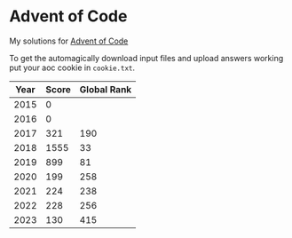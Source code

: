 # Advent of Code
My solutions for [Advent of Code](https://adventofcode.com/)

To get the automagically download input files and upload answers working put your aoc cookie in `cookie.txt`.

| Year | Score | Global Rank |
|------|-------|-------------|
| 2015 | 0     |             |
| 2016 | 0     |             |
| 2017 | 321   | 190         |
| 2018 | 1555  | 33          |
| 2019 | 899   | 81          |
| 2020 | 199   | 258         |
| 2021 | 224   | 238         |
| 2022 | 228   | 256         |
| 2023 | 130   | 415         |
